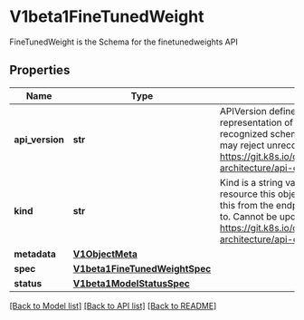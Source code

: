 # V1beta1FineTunedWeight

FineTunedWeight is the Schema for the finetunedweights API

## Properties

| Name            | Type                                                                                                        | Description                                                                                                                                                                                                                                                                                        | Notes      |
|-----------------|-------------------------------------------------------------------------------------------------------------|----------------------------------------------------------------------------------------------------------------------------------------------------------------------------------------------------------------------------------------------------------------------------------------------------|------------|
| **api_version** | **str**                                                                                                     | APIVersion defines the versioned schema of this representation of an object. Servers should convert recognized schemas to the latest internal value, and may reject unrecognized values. More info: https://git.k8s.io/community/contributors/devel/sig-architecture/api-conventions.md#resources  | [optional] |
| **kind**        | **str**                                                                                                     | Kind is a string value representing the REST resource this object represents. Servers may infer this from the endpoint the client submits requests to. Cannot be updated. In CamelCase. More info: https://git.k8s.io/community/contributors/devel/sig-architecture/api-conventions.md#types-kinds | [optional] |
| **metadata**    | [**V1ObjectMeta**](https://github.com/kubernetes-client/python/blob/master/kubernetes/docs/V1ObjectMeta.md) |                                                                                                                                                                                                                                                                                                    | [optional] |
| **spec**        | [**V1beta1FineTunedWeightSpec**](V1beta1FineTunedWeightSpec.md)                                             |                                                                                                                                                                                                                                                                                                    | [optional] |
| **status**      | [**V1beta1ModelStatusSpec**](V1beta1ModelStatusSpec.md)                                                     |                                                                                                                                                                                                                                                                                                    | [optional] |

[[Back to Model list]](../README.md#documentation-for-models) [[Back to API list]](../README.md#documentation-for-api-endpoints) [[Back to README]](../README.md)
